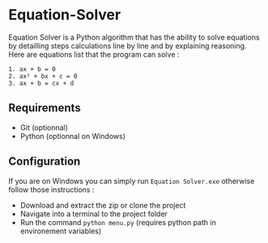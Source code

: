 # Equation-Solver

Equation Solver is a Python algorithm that has the ability to solve equations by detailling steps calculations line by line and by explaining reasoning. Here are equations list that the program can solve :

    1. ax + b = 0
    2. ax² + bx + c = 0
    3. ax + b = cx + d

## Requirements
- Git (optionnal)
- Python (optionnal on Windows)

## Configuration
If you are on Windows you can simply run `Equation Solver.exe` otherwise follow those instructions :

- Download and extract the zip or clone the project
- Navigate into a terminal to the project folder
- Run the command `python menu.py` (requires python path in environement variables)
